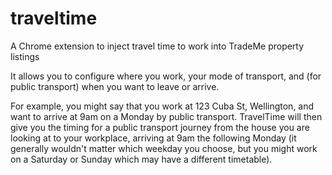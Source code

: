 traveltime
==========

A Chrome extension to inject travel time to work into TradeMe property listings

It allows you to configure where you work, your mode of transport, and (for public transport) when you want to leave 
or arrive.

For example, you might say that you work at 123 Cuba St, Wellington, and want to arrive at 9am on a Monday by public
transport. TravelTime will then give you the timing for a public transport journey from the house you are looking at
to your workplace, arriving at 9am the following Monday (it generally wouldn't matter which weekday you choose, but
you might work on a Saturday or Sunday which may have a different timetable).

